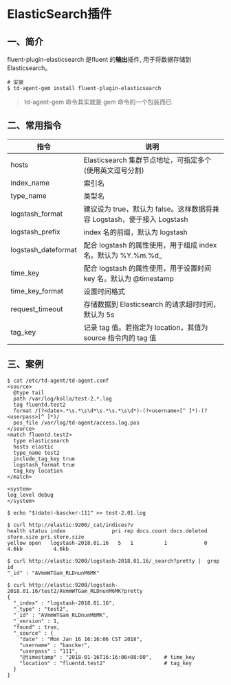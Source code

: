 # ElasticSearch插件
## 一、简介
fluent-plugin-elasticsearch 是fluent 的**输出**插件, 用于将数据存储到 Elasticsearch。
```
# 安装
$ td-agent-gem install fluent-plugin-elasticsearch
```
> td-agent-gem 命令其实就是  gem 命令的一个包装而已

## 二、常用指令

| 指令 | 说明
| ---- | ----
| hosts | Elasticsearch 集群节点地址，可指定多个(使用英文逗号分割)
| index_name | 索引名
| type_name | 类型名
| logstash_format | 建议设为 true，默认为 false。这样数据将兼容 Logstash，便于接入 Logstash
| logstash_prefix | index 名的前缀，默认为 logstash
| logstash_dateformat | 配合 logstash 的属性使用，用于组成 index 名。默认为 %Y.%m.%d_
| time_key | 配合 logstash 的属性使用，用于设置时间 key 名。默认为 @timestamp
| time_key_format | 设置时间格式
| request_timeout | 存储数据到 Elasticsearch 的请求超时时间，默认为 5s
| tag_key | 记录 tag 值。若指定为 location，其值为 source 指令内的 tag 值

## 三、案例
```
$ cat /etc/td-agent/td-agent.conf
<source>
  @type tail
  path /var/log/kolla/test-2.*.log
  tag fluentd.test2
  format /(?<date>.*\s.*\s\d*\s.*\s.*\s\d*)-(?<username>[^ ]*)-(?<userpass>[^ ]*)/
  pos_file /var/log/td-agent/access.log.pos
</source>
<match fluentd.test2>
  type elasticsearch
  hosts elastic
  type_name test2
  include_tag_key true
  logstash_format true
  tag_key location
</match>

<system>
log_level debug
</system>

$ echo "$(date)-bascker-111" >> test-2.01.log

$ curl http://elastic:9200/_cat/indices?v
health status index               pri rep docs.count docs.deleted store.size pri.store.size
yellow open   logstash-2018.01.16   5   1          1            0      4.6kb          4.6kb

$ curl http://elastic:9200/logstash-2018.01.16/_search?pretty |  grep id
"_id" : "AVmmWTGam_RLDnunM6MK"

$ curl http://elastic:9200/logstash-2018.01.16/test2/AVmmWTGam_RLDnunM6MK?pretty
{
  "_index" : "logstash-2018.01.16",
  "_type" : "test2",
  "_id" : "AVmmWTGam_RLDnunM6MK",
  "_version" : 1,
  "found" : true,
  "_source" : {
    "date" : "Mon Jan 16 16:16:06 CST 2018",
    "username" : "bascker",
    "userpass" : "111",
    "@timestamp" : "2018-01-16T16:16:06+08:00",    # time_key
    "location" : "fluentd.test2"                   # tag_key
  }
}
```
